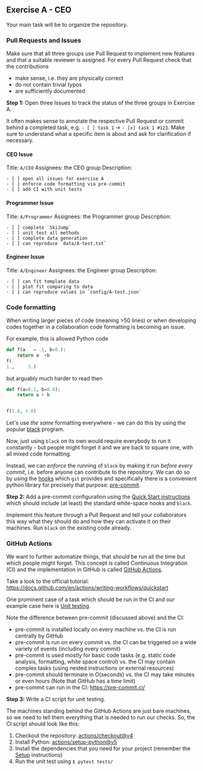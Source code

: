 ## Exercise A - CEO

Your main task will be to organize the repository.

### Pull Requests and Issues

Make sure that all three groups use Pull Request to implement new features and that a suitable reviewer is assigned.
For every Pull Request check that the contributions

- make sense, i.e. they are physically correct
- do not contain trivial typos
- are sufficiently documented

**Step 1:** Open three Issues to track the status of the three groups in Exercise A.

It often makes sense to annotate the respective Pull Request or commit behind a completed task,
e.g. `- [ ] task 1` -> `- [x] task 1 #123`.
Make sure to understand what a specific item is about and ask for clarification if necessary.

#### CEO Issue

Title: `A/CEO`
Assignees: the CEO group
Description:

```
- [ ] open all issues for exercise A
- [ ] enforce code formatting via pre-commit
- [ ] add CI with unit tests
```

#### Programmer Issue

Title: `A/Programmer`
Assignees: the Programmer group
Description:

```
- [ ] complete `SkiJump`
- [ ] unit test all methods
- [ ] complete data generation
- [ ] can reproduce `data/A-test.txt`
```

#### Engineer Issue

Title: `A/Engineer`
Assignees: the Engineer group
Description:

```
- [ ] can fit template data
- [ ] plot fit comparing to data
- [ ] can reproduce values in `config/A-test.json`
```

### Code formatting

When writing larger pieces of code (meaning >50 lines) or when developing codes together in a
collaboration code formatting is becoming an issue.

For example, this is allowed Python code

```py
def f(a   = .1, b=0.):
    return a  +b
f(
1.,     3.)
```

but arguably much harder to read then

```py
def f(a=0.1, b=0.0):
    return a + b


f(1.0, 3.0)
```

Let's use _the same_ formatting everywhere - we can do this by
using the popular [black](https://github.com/psf/black) program.

Now, just using `black` on its own would require everybody to run it constantly - but people might forget it
and we are back to square one, with all mixed code formatting.

Instead, we can _enforce_ the running of `black` by making it run _before every commit_, i.e. before anyone can
contribute to the repository. We can do so by using the [hooks](https://git-scm.com/book/ms/v2/Customizing-Git-Git-Hooks)
which `git` provides and specifically there is a convenient python library for precisely that purpose:
[pre-commit](https://pre-commit.com/).

**Step 2:** Add a pre-commit configuration using the [Quick Start instructions](https://pre-commit.com/#installation) which
should include (at least) the standard white-space hooks and `black`.

Implement this feature through a Pull Request and tell your collaborators this way what they should do and how they can activate
it on their machines. Run `black` on the existing code already.

### GitHub Actions

We want to further automatize things, that _should_ be run all the time but which people might forget.
This concept is called Continuous Integration (CI) and the implementation in GitHub is called
[GitHub Actions](https://docs.github.com/en/actions).

Take a look to the official tutorial: https://docs.github.com/en/actions/writing-workflows/quickstart

One prominent case of a task which should be run in the CI and our example case here is
[Unit testing](https://en.wikipedia.org/wiki/Unit_testing).

Note the difference between pre-commit (discussed above) and the CI:

- pre-commit is installed locally on every machine vs. the CI is run centrally by GitHub
- pre-commit is run on every commit vs. the CI can be triggered on a wide variety of events (including every commit)
- pre-commit is used mostly for basic code tasks (e.g. static code analysis, formatting, white space control) vs.
  the CI may contain complex tasks (using nested instructions or external resources)
- pre-commit should terminate in O(seconds) vs. the CI may take minutes or even hours (Note that GitHub has a time limit)
- pre-commit can run in the CI: https://pre-commit.ci/

**Step 3:** Write a CI script for unit testing.

The machines standing behind the GitHub Actions are just bare machines, so we need to tell them everything
that is needed to run our checks. So, the CI script should look like this:

1. Checkout the repository: [actions/checkout@v4](https://github.com/marketplace/actions/checkout)
1. Install Python: [actions/setup-python@v5](https://github.com/marketplace/actions/setup-python)
1. Install the dependencies that you need for your project (remember the [Setup](./2-Setup.md) instructions)
1. Run the unit test using `$ pytest tests/`
